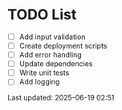 # TODO List

- [ ] Add input validation
- [ ] Create deployment scripts
- [ ] Add error handling
- [ ] Update dependencies
- [ ] Write unit tests
- [ ] Add logging

Last updated: 2025-06-19 02:51

